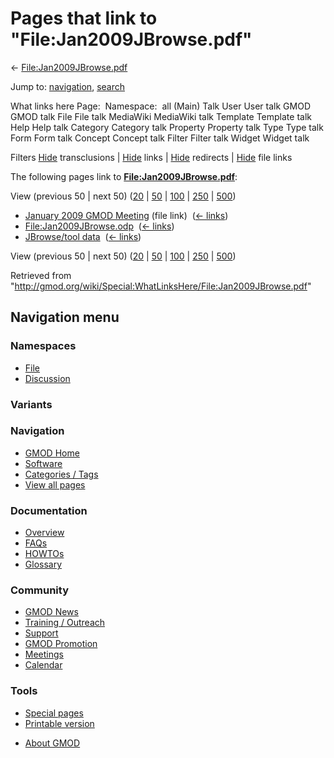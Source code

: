 <div id="mw-page-base" class="noprint">

</div>

<div id="mw-head-base" class="noprint">

</div>

<div id="content" class="mw-body" role="main">

<span id="top"></span>

<div id="mw-js-message" style="display:none;">

</div>



# <span dir="auto">Pages that link to "File:Jan2009JBrowse.pdf"</span>

<div id="bodyContent">

<div id="contentSub">

←
[File:Jan2009JBrowse.pdf](/wiki/File:Jan2009JBrowse.pdf "File:Jan2009JBrowse.pdf")

</div>

<div id="jump-to-nav" class="mw-jump">

Jump to: [navigation](#mw-navigation), [search](#p-search)

</div>

<div id="mw-content-text">

What links here Page:  Namespace:  all (Main) Talk User User talk GMOD
GMOD talk File File talk MediaWiki MediaWiki talk Template Template talk
Help Help talk Category Category talk Property Property talk Type Type
talk Form Form talk Concept Concept talk Filter Filter talk Widget
Widget talk

Filters
[Hide](/mediawiki/index.php?title=Special:WhatLinksHere/File:Jan2009JBrowse.pdf&hidetrans=1 "Special:WhatLinksHere/File:Jan2009JBrowse.pdf")
transclusions \|
[Hide](/mediawiki/index.php?title=Special:WhatLinksHere/File:Jan2009JBrowse.pdf&hidelinks=1 "Special:WhatLinksHere/File:Jan2009JBrowse.pdf")
links \|
[Hide](/mediawiki/index.php?title=Special:WhatLinksHere/File:Jan2009JBrowse.pdf&hideredirs=1 "Special:WhatLinksHere/File:Jan2009JBrowse.pdf")
redirects \|
[Hide](/mediawiki/index.php?title=Special:WhatLinksHere/File:Jan2009JBrowse.pdf&hideimages=1 "Special:WhatLinksHere/File:Jan2009JBrowse.pdf")
file links

The following pages link to
**[File:Jan2009JBrowse.pdf](/wiki/File:Jan2009JBrowse.pdf "File:Jan2009JBrowse.pdf")**:

View (previous 50 \| next 50)
([20](/mediawiki/index.php?title=Special:WhatLinksHere/File:Jan2009JBrowse.pdf&limit=20 "Special:WhatLinksHere/File:Jan2009JBrowse.pdf")
\|
[50](/mediawiki/index.php?title=Special:WhatLinksHere/File:Jan2009JBrowse.pdf&limit=50 "Special:WhatLinksHere/File:Jan2009JBrowse.pdf")
\|
[100](/mediawiki/index.php?title=Special:WhatLinksHere/File:Jan2009JBrowse.pdf&limit=100 "Special:WhatLinksHere/File:Jan2009JBrowse.pdf")
\|
[250](/mediawiki/index.php?title=Special:WhatLinksHere/File:Jan2009JBrowse.pdf&limit=250 "Special:WhatLinksHere/File:Jan2009JBrowse.pdf")
\|
[500](/mediawiki/index.php?title=Special:WhatLinksHere/File:Jan2009JBrowse.pdf&limit=500 "Special:WhatLinksHere/File:Jan2009JBrowse.pdf"))

- [January 2009 GMOD
  Meeting](/wiki/January_2009_GMOD_Meeting "January 2009 GMOD Meeting")
  (file link) ‎ <span class="mw-whatlinkshere-tools">([←
  links](/mediawiki/index.php?title=Special:WhatLinksHere&target=January+2009+GMOD+Meeting "Special:WhatLinksHere"))</span>
- [File:Jan2009JBrowse.odp](/wiki/File:Jan2009JBrowse.odp "File:Jan2009JBrowse.odp")
  ‎ <span class="mw-whatlinkshere-tools">([←
  links](/mediawiki/index.php?title=Special:WhatLinksHere&target=File%3AJan2009JBrowse.odp "Special:WhatLinksHere"))</span>
- [JBrowse/tool data](/wiki/JBrowse/tool_data "JBrowse/tool data") ‎
  <span class="mw-whatlinkshere-tools">([←
  links](/mediawiki/index.php?title=Special:WhatLinksHere&target=JBrowse%2Ftool+data "Special:WhatLinksHere"))</span>

View (previous 50 \| next 50)
([20](/mediawiki/index.php?title=Special:WhatLinksHere/File:Jan2009JBrowse.pdf&limit=20 "Special:WhatLinksHere/File:Jan2009JBrowse.pdf")
\|
[50](/mediawiki/index.php?title=Special:WhatLinksHere/File:Jan2009JBrowse.pdf&limit=50 "Special:WhatLinksHere/File:Jan2009JBrowse.pdf")
\|
[100](/mediawiki/index.php?title=Special:WhatLinksHere/File:Jan2009JBrowse.pdf&limit=100 "Special:WhatLinksHere/File:Jan2009JBrowse.pdf")
\|
[250](/mediawiki/index.php?title=Special:WhatLinksHere/File:Jan2009JBrowse.pdf&limit=250 "Special:WhatLinksHere/File:Jan2009JBrowse.pdf")
\|
[500](/mediawiki/index.php?title=Special:WhatLinksHere/File:Jan2009JBrowse.pdf&limit=500 "Special:WhatLinksHere/File:Jan2009JBrowse.pdf"))

</div>

<div class="printfooter">

Retrieved from
"<http://gmod.org/wiki/Special:WhatLinksHere/File:Jan2009JBrowse.pdf>"

</div>

<div id="catlinks" class="catlinks catlinks-allhidden">

</div>

<div class="visualClear">

</div>

</div>

</div>

<div id="mw-navigation">

## Navigation menu

<div id="mw-head">



<div id="left-navigation">

<div id="p-namespaces" class="vectorTabs" role="navigation"
aria-labelledby="p-namespaces-label">

### Namespaces

- <span id="ca-nstab-image"><a href="/wiki/File:Jan2009JBrowse.pdf" accesskey="c"
  title="View the file page [c]">File</a></span>
- <span id="ca-talk"><a
  href="/mediawiki/index.php?title=File_talk:Jan2009JBrowse.pdf&amp;action=edit&amp;redlink=1"
  accesskey="t"
  title="Discussion about the content page [t]">Discussion</a></span>

</div>

<div id="p-variants" class="vectorMenu emptyPortlet" role="navigation"
aria-labelledby="p-variants-label">

### 

### Variants[](#)

<div class="menu">

</div>

</div>

</div>

<div id="right-navigation">





</div>



</div>

</div>

</div>

<div id="mw-panel">

<div id="p-logo" role="banner">

<a href="/wiki/Main_Page"
style="background-image: url(http://gmod.org/images/GMOD-cogs.png);"
title="Visit the main page"></a>

</div>

<div id="p-Navigation" class="portal" role="navigation"
aria-labelledby="p-Navigation-label">

### Navigation

<div class="body">

- <span id="n-GMOD-Home">[GMOD Home](/wiki/Main_Page)</span>
- <span id="n-Software">[Software](/wiki/GMOD_Components)</span>
- <span id="n-Categories-.2F-Tags">[Categories /
  Tags](/wiki/Categories)</span>
- <span id="n-View-all-pages">[View all
  pages](/wiki/Special:AllPages)</span>

</div>

</div>

<div id="p-Documentation" class="portal" role="navigation"
aria-labelledby="p-Documentation-label">

### Documentation

<div class="body">

- <span id="n-Overview">[Overview](/wiki/Overview)</span>
- <span id="n-FAQs">[FAQs](/wiki/Category:FAQ)</span>
- <span id="n-HOWTOs">[HOWTOs](/wiki/Category:HOWTO)</span>
- <span id="n-Glossary">[Glossary](/wiki/Glossary)</span>

</div>

</div>

<div id="p-Community" class="portal" role="navigation"
aria-labelledby="p-Community-label">

### Community

<div class="body">

- <span id="n-GMOD-News">[GMOD News](/wiki/GMOD_News)</span>
- <span id="n-Training-.2F-Outreach">[Training /
  Outreach](/wiki/Training_and_Outreach)</span>
- <span id="n-Support">[Support](/wiki/Support)</span>
- <span id="n-GMOD-Promotion">[GMOD
  Promotion](/wiki/GMOD_Promotion)</span>
- <span id="n-Meetings">[Meetings](/wiki/Meetings)</span>
- <span id="n-Calendar">[Calendar](/wiki/Calendar)</span>

</div>

</div>

<div id="p-tb" class="portal" role="navigation"
aria-labelledby="p-tb-label">

### Tools

<div class="body">

- <span id="t-specialpages"><a href="/wiki/Special:SpecialPages" accesskey="q"
  title="A list of all special pages [q]">Special pages</a></span>
- <span id="t-print"><a
  href="/mediawiki/index.php?title=Special:WhatLinksHere/File:Jan2009JBrowse.pdf&amp;printable=yes"
  rel="alternate" accesskey="p"
  title="Printable version of this page [p]">Printable version</a></span>

</div>

</div>

</div>

</div>

<div id="footer" role="contentinfo">

- <span id="footer-places-about">[About
  GMOD](/wiki/GMOD:About "GMOD:About")</span>

<!-- -->






</div>
